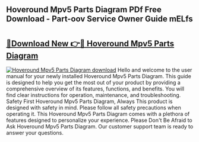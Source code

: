 ## Hoveround Mpv5 Parts Diagram PDf Free Download - Part-oov Service Owner Guide mELfs

# <h2><a href="http://dfrttc.blite.top/?on=Hoveround+Mpv5+Parts+Diagram">🔗Download New 👉🔴 Hoveround Mpv5 Parts Diagram</a></h2>

[![Hoveround Mpv5 Parts Diagram download](https://i.imgur.com/lujVjoI.png)](http://dfrttc.blite.top/?on=Hoveround+Mpv5+Parts+Diagram)
Hello and welcome to the user manual for your newly installed Hoveround Mpv5 Parts Diagram. This guide is designed to help you get the most out of your product by providing a comprehensive overview of its features, functions, and benefits. You will find clear instructions for operation, maintenance, and troubleshooting. Safety First Hoveround Mpv5 Parts Diagram, Always This product is designed with safety in mind. Please follow all safety precautions when operating it. This Hoveround Mpv5 Parts Diagram comes with a plethora of features designed to personalize your experience. Please Don't Be Afraid to Ask Hoveround Mpv5 Parts Diagram. Our customer support team is ready to answer your questions.

